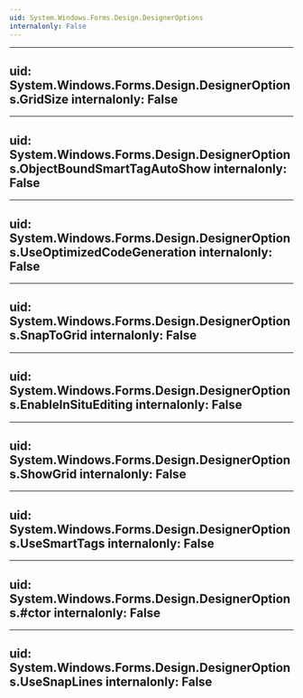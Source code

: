 ```yaml
---
uid: System.Windows.Forms.Design.DesignerOptions
internalonly: False
---
```


---
uid: System.Windows.Forms.Design.DesignerOptions.GridSize
internalonly: False
---

---
uid: System.Windows.Forms.Design.DesignerOptions.ObjectBoundSmartTagAutoShow
internalonly: False
---

---
uid: System.Windows.Forms.Design.DesignerOptions.UseOptimizedCodeGeneration
internalonly: False
---

---
uid: System.Windows.Forms.Design.DesignerOptions.SnapToGrid
internalonly: False
---

---
uid: System.Windows.Forms.Design.DesignerOptions.EnableInSituEditing
internalonly: False
---

---
uid: System.Windows.Forms.Design.DesignerOptions.ShowGrid
internalonly: False
---

---
uid: System.Windows.Forms.Design.DesignerOptions.UseSmartTags
internalonly: False
---

---
uid: System.Windows.Forms.Design.DesignerOptions.#ctor
internalonly: False
---

---
uid: System.Windows.Forms.Design.DesignerOptions.UseSnapLines
internalonly: False
---
